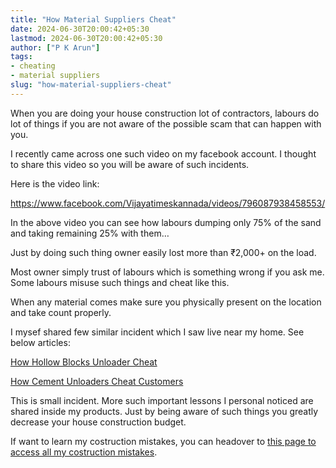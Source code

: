 ```yaml
---
title: "How Material Suppliers Cheat"
date: 2024-06-30T20:00:42+05:30
lastmod: 2024-06-30T20:00:42+05:30
author: ["P K Arun"]
tags: 
- cheating
- material suppliers
slug: "how-material-suppliers-cheat"
---
```

When you are doing your house construction lot of contractors, labours do lot of things if you are not aware of the possible scam that can happen with you.

I recently came across one such video on my facebook account. I thought to share this video so you will be aware of such incidents.

Here is the video link:

https://www.facebook.com/Vijayatimeskannada/videos/796087938458553/

In the above video you can see how labours dumping only 75% of the sand and taking remaining 25% with them…

Just by doing such thing owner easily lost more than ₹2,000+ on the load.

Most owner simply trust of labours which is something wrong if you ask me. Some labours misuse such things and cheat like this.

When any material comes make sure you physically present on the location and take count properly. 

I mysef shared few similar incident which I saw live near my home. See below articles:

[How Hollow Blocks Unloader Cheat](https://houseconstructionguide.com/how-hollow-blocks-unloader-cheat/) 

[How Cement Unloaders Cheat Customers](https://houseconstructionguide.com/how-cement-unloaders-cheat-customers/)


This is small incident. More such important lessons I personal noticed are shared inside my products. Just by being aware of such things you greatly decrease your house construction budget.

If want to learn my costruction mistakes, you can headover to [this page to access all my costruction mistakes](https://houseconstructionguide.com/products/).
